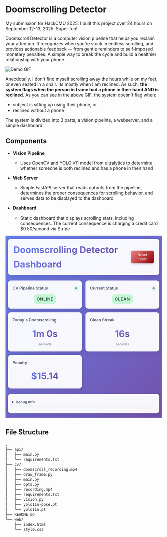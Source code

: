 # Doomscrolling Detector

My submission for HackCMU 2025. I built this project over 24 hours on September 12-13, 2025. Super fun!

Doomscroll Detector is a computer vision pipeline that helps you reclaim your attention. It recognizes when you’re stuck in endless scrolling, and provides actionable feedback — from gentle reminders to self-imposed monetary penalties. A simple way to break the cycle and build a healthier relationship with your phone.

![Demo GIF](media/best_clip.gif)

Anecdotally, I don't find myself scrolling away the hours while on my feet, or even seated in a chair. Its mostly when I am reclined. As such, **the system flags when the person in frame had a phone in their hand AND is reclined**. As you can see in the above GIF, the system doesn't flag when:

- subject is sitting up using their phone, or
- reclined without a phone

The system is divided into 3 parts, a vision pipeline, a webserver, and a simple dashboard.

## Components

- **Vision Pipeline**

  - Uses OpenCV and YOLO v11 model from ultralytics to determine whether someone is both reclined and has a phone in their hand

- **Web Server**

  - Simple FastAPI server that reads outputs from the pipeline, determines the proper consequences for scrolling behavior, and serves data to be displayed to the dashboard

- **Dashboard**
  - Static dashboard that displays scrolling stats, including consequences. The current consequence is charging a credit card $0.50/second via Stripe

![Dashboard](/media/dashboard.png)

## File Structure

```
.
├── api/
│   ├── main.py
│   └── requirements.txt
├── cv/
│   ├── doomscroll_recording.mp4
│   ├── draw_frame.py
│   ├── main.py
│   ├── opts.py
│   ├── recording.mp4
│   ├── requirements.txt
│   ├── vision.py
│   ├── yolo11n-pose.pt
│   └── yolo11n.pt
├── README.md
└── web/
    ├── index.html
    └── style.css
```
